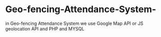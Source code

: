 # Geo-fencing-Attendance-System-
in Geo-fencing Attendance System we use Google Map API or JS geolocation API and PHP and MYSQL
